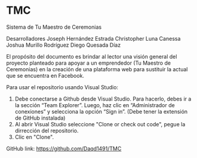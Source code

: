 # TMC
Sistema de Tu Maestro de Ceremonias 

Desarrolladores
Joseph Hernández Estrada
Christopher Luna Canessa
Joshua Murillo Rodríguez
Diego Quesada Díaz

El propósito del documento es brindar al lector una visión general del proyecto planteado 
para apoyar a un emprendedor (Tu Maestro de Ceremonias) en la creación de una plataforma web 
para sustituir la actual que se encuentra en Facebook.

Para usar el repositorio usando Visual Studio:
1. Debe conectarse a Github desde Visual Studio. Para hacerlo, debes ir a la sección “Team Explorer”. 
Luego, haz clic en “Administrador de conexiones” y selecciona la opción “Sign in”. (Debe tener la extensión de GitHub instalada)
2. Al abrir Visual Studio seleccione "Clone or check out code", pegue la dirrección del repositorio.
3. Clic en "Clone".

GitHub link: https://github.com/Daqd1491/TMC

